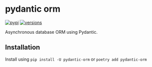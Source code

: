 # pydantic orm

[![pypi](https://img.shields.io/pypi/v/pydantic-orm?color=blue&style=plastic)](https://pypi.python.org/pypi/pydantic-orm)
[![versions](https://img.shields.io/pypi/pyversions/pydantic-orm)](https://pypi.org/pypi/pyversions/pydantic-orm)

Asynchronous database ORM using Pydantic.

## Installation

Install using `pip install -U pydantic-orm` or `poetry add pydantic-orm`
